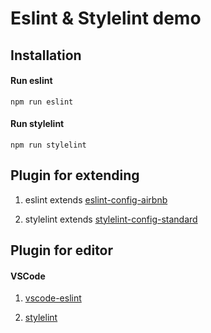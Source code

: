 # Eslint & Stylelint demo

## Installation

#### Run eslint
`npm run eslint`


#### Run stylelint
`npm run stylelint`

## Plugin for extending

1. eslint extends [eslint-config-airbnb](https://github.com/airbnb/javascript/tree/master/packages/eslint-config-airbnb)

2. stylelint extends [stylelint-config-standard](https://github.com/stylelint/stylelint-config-standard)

## Plugin for editor

#### VSCode

1. [vscode-eslint](https://github.com/Microsoft/vscode-eslint)

2. [stylelint](https://marketplace.visualstudio.com/items?itemName=shinnn.stylelint)